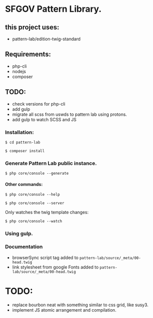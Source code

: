 # SFGOV Pattern Library.

## this project uses:

- pattern-lab/edition-twig-standard

## Requirements:

- php-cli
- nodejs
- composer

## TODO:

- check versions for php-cli
- add gulp
- migrate all scss from uswds to pattern lab using protons.
- add gulp to watch SCSS and JS

### Installation:

`$ cd pattern-lab`

`$ composer install`

### Generate Pattern Lab public instance.

`$ php core/console --generate`

#### Other commands:

`$ php core/console --help`

`$ php core/console --server`   

Only watches the twig template changes:

`$ php core/console --watch`

### Using gulp.

### Documentation

- browserSync script tag added to `pattern-lab/source/_meta/00-head.twig`
- link stylesheet from google Fonts added to `pattern-lab/source/_meta/00-head.twig`

# TODO:

- replace bourbon neat with something similar to css grid, like susy3.
- implement JS atomic arrangement and compilation.
